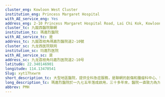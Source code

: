 ```yaml
---
cluster_eng: Kowloon West Cluster
institution_eng: Princess Margaret Hospital
with_AE_service_eng: Yes
address_eng: 2-10 Princess Margaret Hospital Road, Lai Chi Kok, Kowloon
cluster_tc: 九龍西醫院聯網
institution_tc: 瑪嘉烈醫院
with_AE_service_tc: 是
address_tc: 九龍荔枝角瑪嘉烈醫院道2-10號
cluster_sc: 九龙西医院联网
institution_sc: 玛嘉烈医院
with_AE_service_sc: 是
address_sc: 九龙荔枝角玛嘉烈医院道2-10号
latitude: 22.340146901
longitude: 114.13470541
Slug: xyt17hxwrm
short_description_tc: 大型地區醫院，提供全科急症服務，是聯網的創傷和腫瘤科中心、醫管局傳染病中心及毒理化驗室。
long_description_tc: 瑪嘉烈醫院於一九七五年落成啟用，三十多年來，醫院一直致力為九龍西區居民提供二十四小時急症、全科醫療及護理服務，屬聯網轄下大型區域醫院，服務範圍遍及荔枝角、葵涌、青衣、荃灣及東涌區。截至二○一七年六月三十日，瑪嘉烈醫院有一千七百三十三張病床（其中二百六十八張位於荔景大樓）及四千四百四十五名員工，是本港傳染病科、腎科及泌尿科的專科轉介中心。此外，瑪嘉烈醫院設聯網腫瘤科中心、嚴重創傷中心、腎臟移植及透析中心、聯網碎石中心、聯網胸肺內科及肺結核治療、聯網高危產科、兒童及初生嬰兒深切治療服務等等。 \n\n本院復康及療養大樓設於荔景大樓，距瑪嘉烈醫院約五分鐘車程。大樓共有二百六十八張病床，為急症病人提供療養及復康支援；另設有老人科日間醫院，提供四十個名額予年老病人。
abbrev: PMH
---
```

